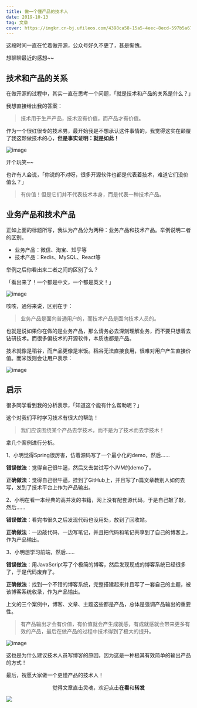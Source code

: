 ```yaml
---
title: 做一个懂产品的技术人
date: 2019-10-13
tag: 文章
cover: https://imgkr.cn-bj.ufileos.com/4398ca58-15a5-4eec-8ecd-597b5a67317d.png
---
```


这段时间一直在忙着做开源，公众号好久不更了，甚是惭愧。

想聊聊最近的感想~~

## 技术和产品的关系

在做开源的过程中，其实一直在思考一个问题，「就是技术和产品的关系是什么？」

我想直接给出我的答案：

> 技术用于生产产品，技术没有价值，而产品才有价值。

作为一个很红很专的技术男，最开始我是不想承认这件事情的，我觉得这实在颠覆了我这颗做技术的心，**但是事实证明：就是如此！**

![image](https://imgkr.cn-bj.ufileos.com/4398ca58-15a5-4eec-8ecd-597b5a67317d.png)

开个玩笑~~

也许有人会说，「你说的不对呀，很多开源软件也都是代表着技术，难道它们没价值么？」

> 有价值！但是它们并不代表技术本身，而是代表一种技术产品。

## 业务产品和技术产品

正如上面的标题所写，我认为产品分为两种：业务产品和技术产品。举例说明二者的区别。

- 业务产品：微信、淘宝、知乎等
- 技术产品：Redis、MySQL、React等

举例之后你看出来二者之间的区别了么？

「看出来了！一个都是中文，一个都是英文！」

![image](https://imgkr.cn-bj.ufileos.com/85981f32-16ee-4690-b26f-91d0a94af88a.png)

咳咳，通俗来说，区别在于：

> 业务产品是面向普通用户的，而技术产品是面向技术人员的。

也就是说如果你在做的是业务产品，那么请务必去深刻理解业务，而不要只想着去钻研技术。而很多偏技术的开源软件，本质也都是产品。

技术就像是稻谷，而产品更像是米饭。稻谷无法直接食用，很难对用户产生直接价值。而米饭则会让用户表示：

![image](https://imgkr.cn-bj.ufileos.com/4998e9bc-80db-4c02-8536-9e54f94bede2.png)

## 启示

很多同学看到我的分析表示，「知道这个能有什么帮助呢？」

这个对我们平时学习技术有很大的帮助！

> 我们应该围绕某个产品去学技术，而不是为了技术而去学技术！

拿几个案例进行分析。

1、小明觉得Spring很厉害，仿着源码写了一个最小化的demo，然后......

**错误做法**：觉得自己很牛逼，然后又去尝试写个JVM的demo了。

**正确做法**：觉得自己很牛逼，挂到了GitHub上，并且写了n篇文章教别人如何去写，发到了技术平台上作为产品输出。

2、小明在看一本经典的高并发的书籍，网上没有配套源代码，于是自己敲了敲，然后......

**错误做法**：看完书很久之后发现代码也没用处，放到了回收站。

**正确做法**：一边敲代码，一边写笔记，并且把代码和笔记共享到了自己的博客上，作为产品输出。

3、小明想学习前端，然后......

**错误做法**：用JavaScript写了个极简的博客，然后发现现成的博客系统已经很多了，于是代码废弃了。

**正确做法**：找到一个不错的博客系统，完整搭建起来并且写了一套自己的主题，被该博客系统收录，作为产品输出。

上文的三个案例中，博客、文章、主题这些都是产品，总体是强调产品输出的重要性。

> 有产品输出才会有价值，有价值就会产生成就感，有成就感就会带来更多有效的产品，最后在做产品的过程中技术得到了极大的提升。

![image](https://imgkr.cn-bj.ufileos.com/5f508205-5670-4659-9e06-ff008eff1433.png)

这也是为什么建议技术人员写博客的原因，因为这是一种极其有效简单的输出产品的方式！

最后，祝愿大家做一个更懂产品的技术人！

<span style="display:block;text-align:center;">觉得文章直击灵魂，欢迎点击<strong>在看</strong>和<strong>转发</strong></span>

![](https://imgkr.cn-bj.ufileos.com/741c4d5c-cfb4-43d9-858b-146661b590df.gif)

